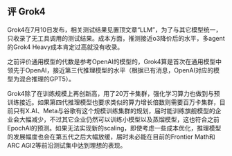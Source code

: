 ## 评 Grok4

Grok4在7月10日发布，相关测试结果见置顶文章“LLM”，为了与其它模型统一，只收录了无工具调用的测试结果。成本方面，推测接近o3降价后的水平，多agent的Grok4 Heavy成本肯定过高就没有收录。

之前评价通用模型的代数是参考OpenAI的模型的，Grok4算是首次在通用模型中领先于OpenAI，接近第三代推理模型的水平（根据已有消息，OpenAI对应的模型为混合推理的GPT5）。

Grok4除了在训练规模上再创新高，用了20万卡集群，强化学习算力也做到与预训练接近。如果第四代推理模型也要求类似的算力增长倍数则需要百万卡集群，目前只有X.AI、Meta与谷歌有这个规模训练集群的规划，届时能训练旗舰模型的企业会大幅减少，不过其它企业仍然可以训练小模型以及蒸馏模型，这也符合之前EpochAI的预测。如果无法实现新的scaling，即使考虑一些成本优化，推理模型的发展幅度也会在第五代之后大幅放缓，届时未必能在目前的Frontier Math和ARC AGI2等前沿测试集中达到理想的表现。